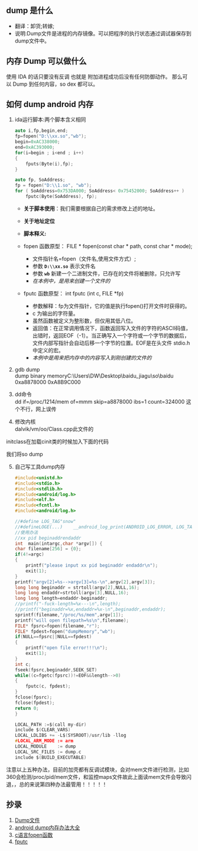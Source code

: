 ## dump 是什么
- 翻译：卸货;转嫁;
- 说明:Dump文件是进程的内存镜像。可以把程序的执行状态通过调试器保存到dump文件中。

## 内存 Dump 可以做什么

使用 IDA 的话只要没有反调 也就是 附加进程成功后没有任何防御动作。
那么可以 Dump 到任何内容，so dex 都可以。

## 如何 dump android 内存

1. ida运行脚本:两个脚本含义相同
    ```C
    auto i,fp,begin,end;
    fp=fopen("D:\\xx.so","wb");
    begin=0xAC338000;
    end=0xAC393000;
    for(i=begin ; i<end ; i++)
    {
        fputs(Byte(i),fp);
    }
    ```
    ```C
    auto fp, SoAddress; 
    fp = fopen("D:\\1.so", "wb"); 
    for ( SoAddress=0x753DA000; SoAddress< 0x75452000; SoAddress++ ) 
        fputc(Byte(SoAddress), fp);
    ```

    - __关于脚本使用__：我们需要根据自己的需求修改上述的地址。
    - __关于地址定位__

    - __脚本释义:__
    - fopen 函数原型： FILE * fopen(const char * path, const char * mode);
        - 文件指针名=fopen（文件名,使用文件方式）;
        - 参数 __`D:\\xx.so`__ 表示文件名
        - 参数 __`wb`__ 新建一个二进制文件，已存在的文件将被删除，只允许写
        - _在本例中，是用来创建一个文件的_
    - fputc 函数原型： int fputc (int c, FILE *fp)
        - 参数解释：fp为文件指针，它的值是执行fopen()打开文件时获得的。
        - c 为输出的字符量。
        - 虽然函数被定义为整形数，但仅用其低八位。
        - 返回值：在正常调用情况下，函数返回写入文件的字符的ASCII码值，出错时，返回EOF（-1）。当正确写入一个字符或一个字节的数据后，文件内部写指针会自动后移一个字节的位置。EOF是在头文件 stdio.h中定义的宏。
        - _本例中是用来把内存中的内容写入到刚创建的文件的_
    

2. gdb dump    
    dump binary memoryC:\Users\DW\Desktop\baidu_jiagu\so\baidu 0xa8878000 0xA8B9C000

3. dd命令     
 dd  if=/proc/1214/mem of=mmm skip=a8878000 ibs=1 count=324000 这个不行，网上误传

4. 修改内核     
dalvik/vm/oo/Class.cpp此文件的

 

initclass在加载cinit类的时候加入下面的代码

我们将so dump 

5. 自己写工具dump内存
    ```C
    #include<unistd.h> 
    #include<stdio.h> 
    #include<stdlib.h> 
    #include<android/log.h> 
    #include<elf.h> 
    #include<fcntl.h> 
    #include<android/log.h>

    //#define LOG_TAG"snow"
    //#defineLOGE(...)    __android_log_print(ANDROID_LOG_ERROR, LOG_TAG,__VA_ARGS__)
    //使用办法
    //xx pid beginaddrendaddr
    int  main(intargc,char *argv[]) {
    char filename[256] = {0};
    if(4!=argc)
    {
        printf("please input xx pid beginaddr endaddr\n");
        exit(1);
    }
    printf("argv[2]=%s-->argv[3]=%s-\n",argv[2],argv[3]);
    long long beginaddr = strtoll(argv[2],NULL,16);
    long long endaddr=strtoll(argv[3],NULL,16);
    long long length=endaddr-beginaddr;
    //printf("-fuck-length=%x---\n",length);
    //printf("beginaddr=%x,endaddr=%x-\n",beginaddr,endaddr);
    sprintf(filename,"/proc/%s/mem",argv[1]);
    printf("will open filepath=%s\n",filename);
    FILE* fpsrc=fopen(filename,"r");
    FILE* fpdest=fopen("dumpMemory","wb");
    if(NULL==fpsrc||NULL==fpdest)
    {
        printf("open file error!!!\n");
        exit(1);
    }
    int c;
    fseek(fpsrc,beginaddr,SEEK_SET)
    while((c=fgetc(fpsrc))!=EOF&&length-->0)
    {
        fputc(c, fpdest);
    }
    fclose(fpsrc);
    fclose(fpdest);
    return 0; 
    }

    LOCAL_PATH :=$(call my-dir)  
    include $(CLEAR_VARS)  
    LOCAL_LDLIBS += -L$(SYSROOT)/usr/lib -llog   
    #LOCAL_ARM_MODE := arm  
    LOCAL_MODULE    := dump  
    LOCAL_SRC_FILES := dump.c  
    include $(BUILD_EXECUTABLE)
    ```  

 

注意以上五种办法，目前的加壳都有反调试模块，会对mem文件进行检测，比如360会检测/proc/pid/mem文件，和监控maps文件故此上面读mem文件会导致闪退，，总的来说第四种办法最管用！！！！！


## 抄录
1. [Dump文件](https://baike.baidu.com/item/Dump%E6%96%87%E4%BB%B6/8897187?fr=aladdin)
2. [android dump内存办法大全 ](http://blog.csdn.net/kingdiggrave/article/details/53993315)
3. [c语言fopen函数](https://baike.baidu.com/item/c%E8%AF%AD%E8%A8%80fopen%E5%87%BD%E6%95%B0/1775995?fr=aladdin)
4. [fputc](https://baike.baidu.com/item/fputc/10942337?fr=aladdin)